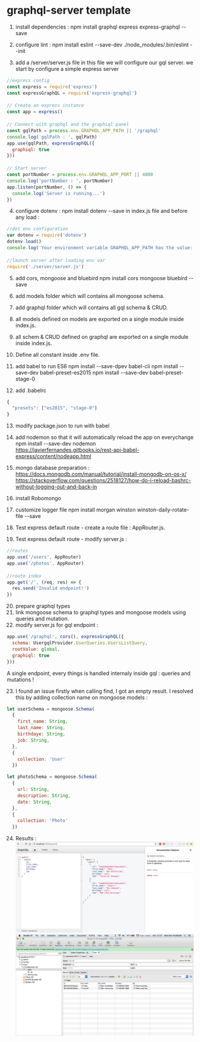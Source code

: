 # graphql-server template


1. install dependencies : 
npm install graphql express express-graphql --save

2. configure lint :
npm install eslint --save-dev
./node_modules/.bin/eslint --init

3. add a /server/server.js file
in this file we will configure our gql server.
we start by configure a simple express server

```js
//express config 
const express = require('express')
const expressGraphQL = require('express-graphql')

// Create an express instance
const app = express()

// Connect with graphql and the graphiql panel
const gqlPath = process.env.GRAPHQL_APP_PATH || '/graphql'
console.log('gqlPath : ', gqlPath)
app.use(gqlPath, expressGraphQL({
  graphiql: true
}))

// Start server
const portNumber = process.env.GRAPHQL_APP_PORT || 4000
console.log('portNumber : ', portNumber)
app.listen(portNumber, () => {
  console.log('Server is running...')
})
```

4. configure dotenv :
npm install dotenv --save
in index.js file and before any load :

```js
//dot env configuration
var dotenv = require('dotenv')
dotenv.load()
console.log('Your environment variable GRAPHQL_APP_PATH has the value: ', process.env.GRAPHQL_APP_PATH)

//launch server after loading env var
require('./server/server.js')
```
5. add cors, mongoose and bluebird
npm install cors mongoose bluebird --save

6. add models folder which will contains all mongoose schema.
7. add graphql folder which will contains all gql schema & CRUD.
8. all models defined on models are exported on a single module inside index.js.
9. all schem & CRUD defined on graphql are exported on a single module inside index.js.
10. Define all constant inside .env file.
11. add babel to run ES6
npm install --save-dpev babel-cli
npm install --save-dev babel-preset-es2015
npm install --save-dev babel-preset-stage-0
12. add  .babelrc
```js
{
  "presets": ["es2015", "stage-0"]
}
```
13. modify package.json to run with babel
14. add nodemon so that it will automatically reload the app on everychange
npm install --save-dev nodemon
https://javierfernandes.gitbooks.io/rest-api-babel-express/content/nodeapp.html

15. mongo database preparation :
https://docs.mongodb.com/manual/tutorial/install-mongodb-on-os-x/
https://stackoverflow.com/questions/2518127/how-do-i-reload-bashrc-without-logging-out-and-back-in

16. install Robomongo
17. customize logger file
npm install morgan winston winston-daily-rotate-file --save
18. Test express default route - create a route file : AppRouter.js.
19. Test express default route - modify server.js :
```js
//routes
app.use('/users', AppRouter) 
app.use('/photos', AppRouter)

//route index
app.get('/', (req, res) => {
  res.send('Invalid endpoint!')
})
```
20. prepare graphql types
21. link mongoose schema to graphql types and mongoose models using queries and mutation.
22. modify server.js for gql endpoint :
```js
app.use('/graphql', cors(), expressGraphQL({
  schema: UsergqlProvider.UserQueries.UsersListQuery,
  rootValue: global,
  graphiql: true
}))
```
A single endpoint, every things is handled internaly inside gql : queries and mutations !

23. I found an issue firstly when calling find, I got an empty result.
I resolved this by adding collection name on mongoose models :
```js
let userSchema = mongoose.Schema(
  {
    first_name: String,
    last_name: String,
    birthdaye: String,
    job: String,
  },
  {
    collection: 'User'
  })
```
```js
let photoSchema = mongoose.Schema(
  {
    url: String,
    description: String,
    date: String,
  },
  {
    collection: 'Photo'
  })
```
24. Results :
![Screenshot](./assets/images/graphi_ql_result.png)
![Screenshot](./assets/images/robomongo_test.png)
